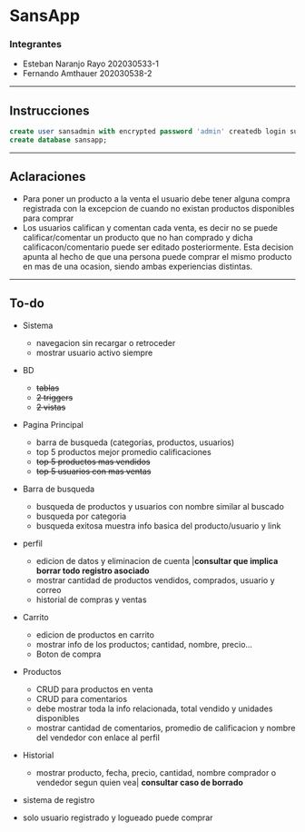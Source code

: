 # SansApp
### Integrantes
- Esteban Naranjo Rayo	202030533-1
- Fernando Amthauer		202030538-2
---

## Instrucciones

```sql
create user sansadmin with encrypted password 'admin' createdb login superuser;
create database sansapp;
```
---

## Aclaraciones
- Para poner un producto a la venta el usuario debe tener alguna compra registrada con la excepcion de cuando no existan productos disponibles para comprar
- Los usuarios califican y comentan cada venta, es decir no se puede calificar/comentar un producto que no han comprado y dicha calificacon/comentario puede ser editado posteriormente. Esta decision apunta al hecho de que una persona puede comprar el mismo producto en mas de una ocasion, siendo ambas experiencias distintas.
---

## To-do
- Sistema
	- navegacion sin recargar o retroceder
	- mostrar usuario activo siempre
- BD
	- ~~tablas~~
	- ~~2 triggers~~
	- ~~2 vistas~~
- Pagina Principal
	- barra de busqueda (categorias, productos, usuarios)
	- top 5 productos mejor promedio calificaciones
	- ~~top 5 productos mas vendidos~~
	- ~~top 5 usuarios con mas ventas~~
- Barra de busqueda
	- busqueda de productos y usuarios con nombre similar al buscado
	- busqueda por categoria
	- busqueda exitosa muestra info basica del producto/usuario y link
- perfil
	- edicion de datos y eliminacion de cuenta |**consultar que implica borrar todo registro asociado**
	- mostrar cantidad de productos vendidos, comprados, usuario y correo
	- historial de compras y ventas
- Carrito
	- edicion de productos en carrito
	- mostrar info de los productos; cantidad, nombre, precio...
	- Boton de compra
- Productos
	- CRUD para productos en venta
	- CRUD para comentarios 
	- debe mostrar toda la info relacionada, total vendido y unidades disponibles
	- mostrar cantidad de comentarios, promedio de calificacion y nombre del vendedor con enlace al perfil
- Historial
	- mostrar producto, fecha, precio, cantidad, nombre comprador o vendedor segun quien vea| **consultar caso de borrado**

- sistema de registro
- solo usuario registrado y logueado puede comprar
